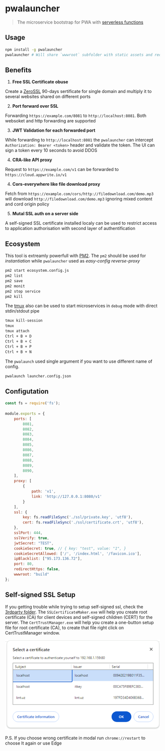 # pwalauncher

> The microservice bootstrap for PWA with [serverless functions](https://appwrite.io/docs/products/functions)

## Usage

```bash
npm install -g pwalauncher
pwalauncher # Will share `wwwroot` subfolder with static assets and redirect to `index.html` if 404
```

## Benefits

1. **Free SSL Certificate obuse**

Create a [ZeroSSL](https://zerossl.com/) 90-days sertificate for single domain and multiply it to several websites shared on different ports

2. **Port forward over SSL**

Forwarding `https://example.com/8081` to `http://localhost:8081`. Both websoket and http forwarding are supported

3. **JWT Validation for each forwarded port**

While forwarding to `http://localhost:8081` the `pwalauncher` can intercept `Authorization: Bearer <token>` header and validate the token. The UI can sign a token every 10 seconds to avoid DDOS

4. **CRA-like API proxy**

Request to `https://example.com/v1` can be forwarded to `https://cloud.appwrite.io/v1`

4. **Cors-everywhere like file download proxy**

Fetch from `https://example.com/cors/http://filedownload.com/demo.mp3` will download `http://filedownload.com/demo.mp3` ignoring mixed content and cord origin policy

5. **Mutal SSL auth on a server side**

A self-signed SSL certificate installed localy can be used to restrict access to application authorisation with second layer of authentification

## Ecosystem

This tool is extreamly powerfull with [PM2](https://pm2.keymetrics.io/). The `pm2` should be used for *instantiation* while `pwalauncher` used as *easy-config reverse-proxy*

```bash
pm2 start ecosystem.config.js
pm2 list
pm2 save
pm2 monit
pm2 stop service
pm2 kill
```

The [tmux](https://github.com/tmux/tmux) also can be used to start microservices in `debug` mode with direct stdin/stdout pipe

```bash
tmux kill-session
tmux
tmux attach
Ctrl + B + D
Ctrl + B + C
Ctrl + B + P
Ctrl + B + N
```

The `pwalaunch` used single argument if you want to use different name of config.

```bash
pwalaunch launcher.config.json
```

## Configutation

```javascript
const fs = require('fs');

module.exports = {
    ports: [
        8081,
        8082,
        8083,
        8084,
        8085,
        8086,
        8087,
        8088,
        8089,
        8090,
    ],
    proxy: [
        {
            path: 'v1',
            link: 'http://127.0.0.1:8080/v1'
        }
    ],
    ssl: {
        key: fs.readFileSync('./ssl/private.key', 'utf8'),
        cert: fs.readFileSync('./ssl/certificate.crt', 'utf8'),
    },
    sslPort: 444,
    sslVerify: true,
    jwtSecret: "TEST",
    cookieSecret: true, // { key: "test", value: "1", }
    cookieSecretAllowed: ['/', '/index.html', '/favicon.ico'],
    ipBlacklist: ["95.173.136.72"],
    port: 80,
    redirectHttps: false,
    wwwroot: "build"
};
```

## Self-signed SSL Setup

If you getting trouble while trying to setup self-signed ssl, check the [3rdparty folder](./3rdparty/). The `SSLCertificateMaker.exe` will help you create root certificate (CA) for client devices and self-signed children (CERT) for the server. The `CertTrustManager.exe` will help you create a one-button setup file for root certificate (CA), to create that file right click on CertTrustManager window. 

![screenshot](./docs/screenshot.png)

P.S. If you choose wrong certificate in modal run `chrome://restart` to choose It again or use Edge
